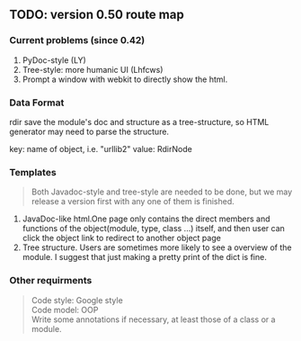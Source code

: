 ## TODO: version 0.50 route map

### Current problems (since 0.42)

1. PyDoc-style (LY)
2. Tree-style: more humanic UI (Lhfcws) 
3. Prompt a window with webkit to directly show the html.


### Data Format

rdir save the module's doc and structure as a tree-structure, so HTML generator may need to parse the structure.

key: name of object, i.e. "urllib2"
value: RdirNode


### Templates

> Both Javadoc-style and tree-style are needed to be done, but we may release a version first with any one of them is finished. 

 1. JavaDoc-like html.One page only contains the direct members and functions of the object(module, type, class ...) itself, and then user can click the object link to redirect to another object page
 2. Tree structure. Users are sometimes more likely to see a overview of the module. I suggest that just making a pretty print of the dict is fine. 

### Other requirments

> Code style: Google style  
> Code model: OOP  
> Write some annotations if necessary, at least those of a class or a module.  
